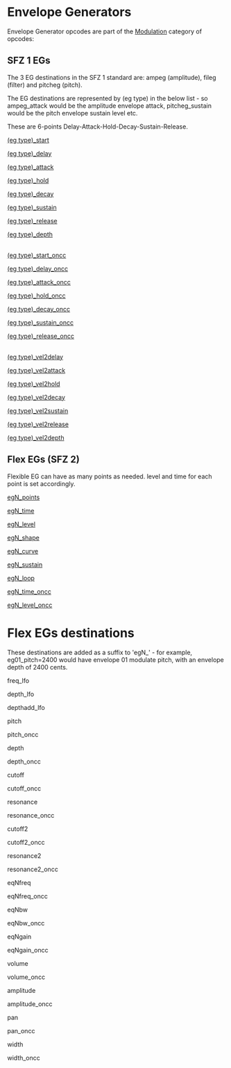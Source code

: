 # Envelope Generators

Envelope Generator opcodes are part of the [Modulation](/opcodes/categories#modulation)
category of opcodes:

## SFZ 1 EGs

The 3 EG destinations in the SFZ 1 standard are: ampeg (amplitude),
fileg (filter) and pitcheg (pitch).

The EG destinations are represented by (eg type) in the below list - so
ampeg_attack would be the amplitude envelope attack, pitcheg_sustain would be
the pitch envelope sustain level etc.

These are 6-points Delay-Attack-Hold-Decay-Sustain-Release.

[(eg type)_start]((eg_type)_start)

[(eg type)_delay]((eg_type)_delay)

[(eg type)_attack]((eg_type)_attack)

[(eg type)_hold]((eg_type)_hold)

[(eg type)_decay]((eg_type)_decay)

[(eg type)_sustain]((eg_type)_sustain)

[(eg type)_release]((eg_type)_release)

[(eg type)_depth]((eg_type)_depth)
<br/><br/>

[(eg type)_start_oncc]((eg_type)_start_oncc)

[(eg type)_delay_oncc]((eg_type)_delay_oncc)

[(eg type)_attack_oncc]((eg_type)_attack_oncc)

[(eg type)_hold_oncc]((eg_type)_hold_oncc)

[(eg type)_decay_oncc]((eg_type)_decay_oncc)

[(eg type)_sustain_oncc]((eg_type)_sustain_oncc)

[(eg type)_release_oncc]((eg_type)_release_oncc)
<br/><br/>

[(eg type)_vel2delay]((eg_type)_vel2delay)

[(eg type)_vel2attack]((eg_type)_vel2attack)

[(eg type)_vel2hold]((eg_type)_vel2hold)

[(eg type)_vel2decay]((eg_type)_vel2decay)

[(eg type)_vel2sustain]((eg_type)_vel2sustain)

[(eg type)_vel2release]((eg_type)_vel2release)

[(eg type)_vel2depth]((eg_type)_vel2depth)

## Flex EGs (SFZ 2)

Flexible EG can have as many points as needed. level and time for each point is
set accordingly.

[egN_points](egN_points)

[egN_time](egN_time)

[egN_level](egN_level)

[egN_shape](egN_shape)

[egN_curve](egN_curve)

[egN_sustain](egN_sustain)

[egN_loop](egN_loop)

[egN_time_oncc](egN_time_oncc)

[egN_level_oncc](egN_level_oncc)

# Flex EGs destinations

These destinations are added as a suffix to 'egN_' - for example,
eg01_pitch=2400 would have envelope 01 modulate pitch,
with an envelope depth of 2400 cents.

freq_lfo

depth_lfo

depthadd_lfo

pitch

pitch_oncc

depth

depth_oncc

cutoff

cutoff_oncc

resonance

resonance_oncc

cutoff2

cutoff2_oncc

resonance2

resonance2_oncc

eqNfreq

eqNfreq_oncc

eqNbw

eqNbw_oncc

eqNgain

eqNgain_oncc

volume

volume_oncc

amplitude

amplitude_oncc

pan

pan_oncc

width

width_oncc 
